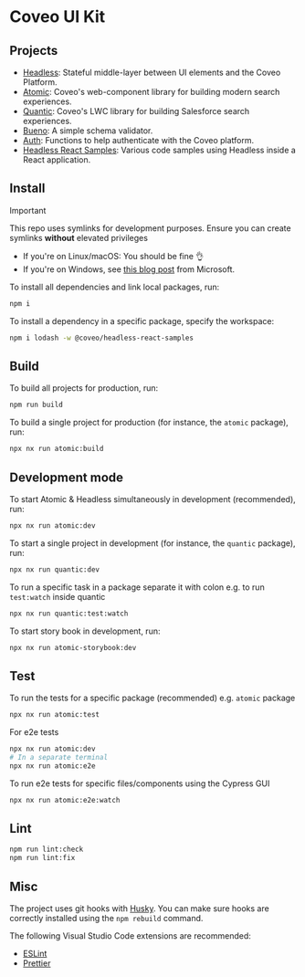 # Coveo UI Kit

## Projects

- [Headless](packages/headless): Stateful middle-layer between UI elements and the Coveo Platform.
- [Atomic](packages/atomic): Coveo's web-component library for building modern search experiences.
- [Quantic](packages/quantic): Coveo's LWC library for building Salesforce search experiences.
- [Bueno](packages/bueno): A simple schema validator.
- [Auth](packages/auth): Functions to help authenticate with the Coveo platform.
- [Headless React Samples](packages/samples/headless-react): Various code samples using Headless inside a React application.

## Install

> [!IMPORTANT]
> This repo uses symlinks for development purposes. Ensure you can create symlinks **without** elevated privileges
>
> - If you're on Linux/macOS: You should be fine 👌
> - If you're on Windows, see [this blog post](https://blogs.windows.com/windowsdeveloper/2016/12/02/symlinks-windows-10/#oTepts0M8148xRoj.97) from Microsoft.

To install all dependencies and link local packages, run:

```sh
npm i
```

To install a dependency in a specific package, specify the workspace:

```sh
npm i lodash -w @coveo/headless-react-samples
```

## Build

To build all projects for production, run:

```sh
npm run build
```

To build a single project for production (for instance, the `atomic` package), run:

```sh
npx nx run atomic:build
```

## Development mode

To start Atomic & Headless simultaneously in development (recommended), run:

```sh
npx nx run atomic:dev
```

To start a single project in development (for instance, the `quantic` package), run:

```sh
npx nx run quantic:dev
```

To run a specific task in a package separate it with colon e.g. to run `test:watch` inside quantic

```sh
npx nx run quantic:test:watch
```

To start story book in development, run:

```sh
npx nx run atomic-storybook:dev
```

## Test

To run the tests for a specific package (recommended) e.g. `atomic` package

```sh
npx nx run atomic:test
```

For e2e tests

```sh
npx nx run atomic:dev
# In a separate terminal
npx nx run atomic:e2e
```

To run e2e tests for specific files/components using the Cypress GUI

```sh
npx nx run atomic:e2e:watch
```

## Lint

```sh
npm run lint:check
npm run lint:fix
```

## Misc

The project uses git hooks with [Husky](https://www.npmjs.com/package/husky). You can make sure hooks are correctly installed using the `npm rebuild` command.

The following Visual Studio Code extensions are recommended:

- [ESLint](https://marketplace.visualstudio.com/items?itemName=dbaeumer.vscode-eslint)
- [Prettier](https://marketplace.visualstudio.com/items?itemName=esbenp.prettier-vscode)
